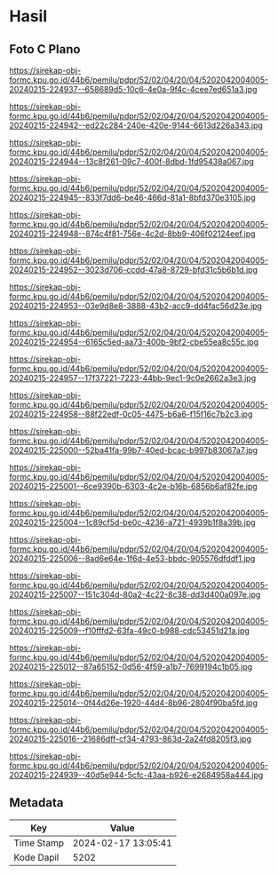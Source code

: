 # Hasil

## Foto C Plano

https://sirekap-obj-formc.kpu.go.id/44b6/pemilu/pdpr/52/02/04/20/04/5202042004005-20240215-224937--658689d5-10c6-4e0a-9f4c-4cee7ed651a3.jpg

https://sirekap-obj-formc.kpu.go.id/44b6/pemilu/pdpr/52/02/04/20/04/5202042004005-20240215-224942--ed22c284-240e-420e-9144-6613d226a343.jpg

https://sirekap-obj-formc.kpu.go.id/44b6/pemilu/pdpr/52/02/04/20/04/5202042004005-20240215-224944--13c8f261-09c7-400f-8dbd-1fd95438a067.jpg

https://sirekap-obj-formc.kpu.go.id/44b6/pemilu/pdpr/52/02/04/20/04/5202042004005-20240215-224945--833f7dd6-be46-466d-81a1-8bfd370e3105.jpg

https://sirekap-obj-formc.kpu.go.id/44b6/pemilu/pdpr/52/02/04/20/04/5202042004005-20240215-224948--874c4f81-756e-4c2d-8bb9-406f02124eef.jpg

https://sirekap-obj-formc.kpu.go.id/44b6/pemilu/pdpr/52/02/04/20/04/5202042004005-20240215-224952--3023d706-ccdd-47a8-8729-bfd31c5b6b1d.jpg

https://sirekap-obj-formc.kpu.go.id/44b6/pemilu/pdpr/52/02/04/20/04/5202042004005-20240215-224953--03e9d8e8-3888-43b2-acc9-dd4fac56d23e.jpg

https://sirekap-obj-formc.kpu.go.id/44b6/pemilu/pdpr/52/02/04/20/04/5202042004005-20240215-224954--6165c5ed-aa73-400b-9bf2-cbe55ea8c55c.jpg

https://sirekap-obj-formc.kpu.go.id/44b6/pemilu/pdpr/52/02/04/20/04/5202042004005-20240215-224957--17f37221-7223-44bb-9ec1-9c0e2662a3e3.jpg

https://sirekap-obj-formc.kpu.go.id/44b6/pemilu/pdpr/52/02/04/20/04/5202042004005-20240215-224958--88f22edf-0c05-4475-b6a6-f15f16c7b2c3.jpg

https://sirekap-obj-formc.kpu.go.id/44b6/pemilu/pdpr/52/02/04/20/04/5202042004005-20240215-225000--52ba41fa-99b7-40ed-bcac-b997b83067a7.jpg

https://sirekap-obj-formc.kpu.go.id/44b6/pemilu/pdpr/52/02/04/20/04/5202042004005-20240215-225001--6ce9390b-6303-4c2e-b16b-6856b6af82fe.jpg

https://sirekap-obj-formc.kpu.go.id/44b6/pemilu/pdpr/52/02/04/20/04/5202042004005-20240215-225004--1c89cf5d-be0c-4236-a721-4939b1f8a39b.jpg

https://sirekap-obj-formc.kpu.go.id/44b6/pemilu/pdpr/52/02/04/20/04/5202042004005-20240215-225006--8ad6e64e-1f6d-4e53-bbdc-905576dfddf1.jpg

https://sirekap-obj-formc.kpu.go.id/44b6/pemilu/pdpr/52/02/04/20/04/5202042004005-20240215-225007--151c304d-80a2-4c22-8c38-dd3d400a097e.jpg

https://sirekap-obj-formc.kpu.go.id/44b6/pemilu/pdpr/52/02/04/20/04/5202042004005-20240215-225009--f10fffd2-63fa-49c0-b988-cdc53451d21a.jpg

https://sirekap-obj-formc.kpu.go.id/44b6/pemilu/pdpr/52/02/04/20/04/5202042004005-20240215-225012--87a65152-0d56-4f59-a1b7-7699194c1b05.jpg

https://sirekap-obj-formc.kpu.go.id/44b6/pemilu/pdpr/52/02/04/20/04/5202042004005-20240215-225014--0f44d26e-1920-44d4-8b96-2804f90ba5fd.jpg

https://sirekap-obj-formc.kpu.go.id/44b6/pemilu/pdpr/52/02/04/20/04/5202042004005-20240215-225016--21686dff-cf34-4793-863d-2a24fd8205f3.jpg

https://sirekap-obj-formc.kpu.go.id/44b6/pemilu/pdpr/52/02/04/20/04/5202042004005-20240215-224939--40d5e944-5cfc-43aa-b926-e2684958a444.jpg


## Metadata

| Key        | Value               |
| ---------- | ------------------- |
| Time Stamp | 2024-02-17 13:05:41 |
| Kode Dapil | 5202                |



